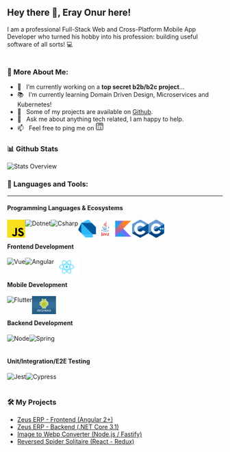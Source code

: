 ## Hey there 👋, Eray Onur here!
I am a professional Full-Stack Web and Cross-Platform Mobile App Developer who turned his hobby into his profession: building useful software of all sorts! 💻
<br/>
<br/>

<!-- <img style="display: block;margin: 0 auto;" align="center" alt="GIF" src="./techstack.gif"/> -->
  
### 🧐 More About Me:

- 🔭 &nbsp; I’m currently working on a **top secret b2b/b2c project**...
- 📚 &nbsp; I’m currently learning Domain Driven Design, Microservices and Kubernetes!
- 💎 &nbsp; Some of my projects are available on [Github](https://github.com/eray-onur?tab=repositories).
- 💬 &nbsp; Ask me about anything tech related, I am happy to help.
- 📫 &nbsp; Feel free to ping me on <a href='https://www.linkedin.com/in/eray-onur/'><img alt="linkedin" src="./assets/linkedin.svg" height='18px'/></a>


### 📊 Github Stats
![Stats Overview](https://github-readme-stats.vercel.app/api?username=eray-onur&show_icons=true)

### 🔨 Languages and Tools:
--- 

#### Programming Languages & Ecosystems
<a href="https://www.javascript.com/" target="_blank"> <img align="left" alt="Javascript" height ="42px" src="https://raw.githubusercontent.com/eray-onur/eray-onur/main/assets/tech-stack/javascript.png"></a>
<a href="https://dotnet.microsoft.com/en-us/" target="_blank"> <img align="left" alt="Dotnet" height ="42px" src="https://upload.wikimedia.org/wikipedia/commons/thumb/a/a3/.NET_Logo.svg/1200px-.NET_Logo.svg.png"></a>
<a href="https://docs.microsoft.com/en-us/dotnet/csharp/" target="_blank"> <img align="left" alt="Csharp" height ="42px" src="https://docs.microsoft.com/de-de/windows/images/csharp-logo.png"></a>
<a href="https://dart.dev/" target="_blank"> <img align="left" alt="Dart" height ="42px" src="https://raw.githubusercontent.com/eray-onur/eray-onur/main/assets/tech-stack/dart.png"></a>
<a href="https://www.java.com/" target="_blank"> <img align="left" alt="Java" height ="42px" src="https://raw.githubusercontent.com/eray-onur/eray-onur/main/assets/tech-stack/java.png"></a>
<a href="https://kotlinlang.org/" target="_blank"> <img align="left" alt="Kotlin" height ="42px" src="./assets/tech-stack/kotlin.jpg"></a>
<a href="https://www.cplusplus.com/" target="_blank"> <img align="left" alt="Cplusplus" height ="42px" src="https://raw.githubusercontent.com/eray-onur/eray-onur/main/assets/tech-stack/c.png"></a>
<a href="https://en.wikipedia.org/wiki/The_C_Programming_Language" target="_blank"> <img align="left" alt="C" height ="42px" src="https://raw.githubusercontent.com/eray-onur/eray-onur/main/assets/tech-stack/cpp.png"></a>



<br>
<br>

#### Frontend Development
<a href="https://vuejs.org/" target="_blank"> <img align="left" alt="Vue" height ="42px" src="https://vuejs.org/images/logo.svg"></a>
<a href="https://angular.io/" target="_blank"> <img align="left" alt="Angular" height ="42px" src="https://angular.io/assets/images/logos/angular/angular.svg"></a>
<a href="https://reactjs.org/" target="_blank"> <img align="left" alt="React" height ="42px" src="https://raw.githubusercontent.com/eray-onur/eray-onur/main/assets/tech-stack/react.png"></a>

<br>
<br>

#### Mobile Development
<a href="https://flutter.dev/" target="_blank"> <img align="left" alt="Flutter" height ="42px" src="https://storage.googleapis.com/cms-storage-bucket/ec64036b4eacc9f3fd73.svg"></a>
<a href="https://www.android.com/" target="_blank"> <img align="left" alt="Android" height ="42px" src="https://raw.githubusercontent.com/eray-onur/eray-onur/main/assets/tech-stack/android.jpg"></a>

<br>
<br>

#### Backend Development

<a href="https://nodejs.org/en/" target="_blank"> <img align="left" alt="Node" height ="42px" src="https://nodejs.org/static/images/logo.svg"></a>
<a href="https://spring.io/" target="_blank"> <img align="left" alt="Spring" height ="42px" src="https://spring.io/icon_144x144.png"></a>


<br>

<br>

#### Unit/Integration/E2E Testing

<a href="https://jestjs.io/" target="_blank"> <img align="left" alt="Jest" height ="42px" src="https://nodejs.org/static/images/jest.png"></a>
<a href="https://www.cypress.io/" target="_blank"> <img align="left" alt="Cypress" height ="42px" src="https://www.cypress.io/static/33498b5f95008093f5f94467c61d20ab/59c46/cypress-logo.webp"></a>

<br>

<br>

### 🛠️ My Projects
- <a href="https://github.com/eray-onur/zeuserp-webui" target="_blank">Zeus ERP - Frontend (Angular 2+)</a>
- <a href="https://github.com/eray-onur/zeuserp-backend" target="_blank">Zeus ERP - Backend (.NET Core 3.1)</a>
- <a href="https://github.com/eray-onur/image-to-webp-converter" target="_blank">Image to Webp Converter (Node.js / Fastify)</a>
- <a href="https://github.com/eray-onur/reversed-spider-soltaire" target="_blank">Reversed Spider Solitaire (React - Redux)</a>
